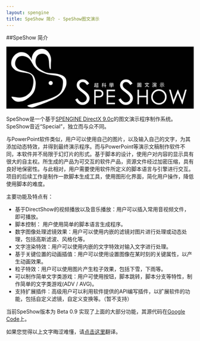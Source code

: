 ```yaml
---
layout: spengine
title: SpeShow 简介 - SpeShow图文演示
---
```


##SpeShow 简介

![SpeShow](/images/Logo_SpeShow_Long_128.jpg)

SpeShow是一个基于[SPENGINE DirectX 9.0c](spengine.html)的图文演示程序制作系统。SpeShow音近“Special”，独立而与众不同。

与PowerPoint软件类似，用户可以使用自己的图片，以及输入自己的文字，为其添加动态特效，并得到最终演示程序。而与PowerPoint等演示文稿制作软件不同，本软件并不局限于幻灯片的形式。基于脚本的设计，使用户对内容的显示具有很大的自主权。所生成的产品为可交互的软件产品，资源文件经过加密压缩，具有良好地保密性。与此相对，用户需要使用软件所定义的脚本语言与引擎进行交互。项目的后续工作是制作一款脚本生成工具，使用图形化界面，简化用户操作，降低使用脚本的难度。

主要功能及特点有：

 - 基于DirectShow的视频播放以及音乐播放：用户可以插入常用音视频文件，即可播放。
 - 脚本控制： 用户使用简单的脚本语言生成程序。
 - 数字图像处理滤镜效果：用户可以使用内嵌的滤镜对图片进行处理或动态处理，包括高斯滤波、风格化等。
 - 文字渲染特效：用户可以使用内嵌的文字特效对输入文字进行处理。
 - 基于关键位置的动画插值：用户可以使用设置图像在某时刻的关键属性，以产生动画效果。
 - 粒子特效：用户可以使用图片产生粒子效果，包括下雪，下雨等。
 - 可以制作简单文字类游戏：用户可使用按钮，脚本跳转，脚本分支等特性，制作简单的文字类游戏(ADV / AVG)。
 - 支持扩展插件：高级用户可以利用软件提供的API编写插件，以扩展软件的功能，包括自定义滤镜，自定义变换等。（暂不支持）

当前SpeShow版本为 Beta 0.9 实现了上面的大部分功能，其源代码在[Google Code](https://code.google.com/p/spengine/)上。

如果您觉得以上文字晦涩难懂，请[点击这里](speshow_another.html)翻译。
